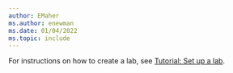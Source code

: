 ```yaml
---
author: EMaher
ms.author: enewman
ms.date: 01/04/2022
ms.topic: include
---
```


For instructions on how to create a lab, see [Tutorial: Set up a lab](../tutorial-setup-classroom-lab.md).  
